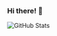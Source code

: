 ### Hi there! 👋
![GitHub Stats](https://github-readme-stats.vercel.app/api?username=key1sam&theme=radical)
